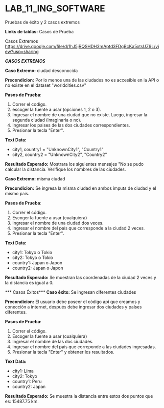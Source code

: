 # LAB_11_ING_SOFTWARE
Pruebas de éxito y 2 casos extremos

**Links de tablas:**
Casos de Prueba

Casos Extremos
https://drive.google.com/file/d/1hJ5jRQSHDH3mAptd3FDgBcKa5xtsUZ9L/view?usp=sharing


***CASOS EXTREMOS***

**Caso Extremo:** ciudad desconocida

**Precondicion:** Por lo menos una de las ciudades no es accesible en la API o no existe en el dataset "worldcities.csv"

**Pasos de Prueba:**
1. Correr el codigo.
2. escoger la fuente a usar (opciones 1, 2 o 3).
3. Ingresar el nombre de una ciudad que no existe. Luego, ingresar la segunda ciudad (imaginaria o no).
4. Ingresar los paises de las dos ciudades correspondientes.
5. Presionar la tecla "Enter".

**Text Data:**
- city1, country1 = "UnknownCity1", "Country1"
- city2, country2 = "UnknownCity2", "Country2"

**Resultado Esperado:** Mostrara los siguientes mensajes "No se pudo calcular la distancia. Verifique los nombres de las ciudades.

**Caso Extremo:** misma ciudad

**Precondicion:** Se ingresa la misma ciudad en ambos imputs de ciudad y el mismo pais.

**Pasos de Prueba:**
1. Correr el código.
2. Escoger la fuente a usar (cualquiera)
3. Ingresar el nombre de una ciudad dos veces.
4. Ingresar el nombre del país que corresponde a la ciudad 2 veces.
5. Presionar la tecla "Enter".

**Text Data:**
- city1: Tokyo o Tokio
- city2: Tokyo o Tokio
- country1: Japan o Japon
- country2: Japan o Japon

**Resultado Esperado:** Se muestran las coordenadas de la ciudad 2 veces y la distancia es igual a 0.

*** Casos Éxitos***
**Caso éxito:** Se ingresan diferentes ciudades

**Precondicion:** El usuario debe poseer el código api que creamos y conección a internet, después debe ingresar dos ciudades y países diferentes.

**Pasos de Prueba:**
1. Correr el código.
2. Escoger la fuente a usar (cualquiera)
3. Ingresar el nombre de las dos ciudades.
4. Ingresar el nombre del país que correponde a las ciudades ingresadas.
5. Presionar la tecla "Enter" y obtener los resultados.

**Text Data:**
- city1: Lima
- city2: Tokyo 
- country1: Peru
- country2: Japan

**Resultado Esperado:** Se muestra la distancia entre estos dos puntos que es: 15487.75 km.
